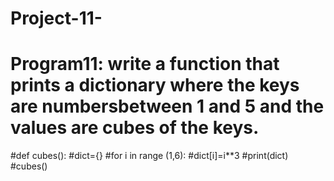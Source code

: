 # Project-11-
#  Program11: write a function that prints a dictionary where the keys are numbersbetween 1 and 5 and the values are cubes of the keys.
#def cubes():
#dict={}
#for i in range (1,6):
#dict[i]=i**3
#print(dict)
#cubes()
